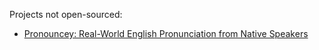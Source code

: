 Projects not open-sourced:
- [Pronouncey: Real-World English Pronunciation from Native Speakers](https://chromewebstore.google.com/detail/pronouncey-real-world-eng/kgjbnggfkdndfpcmngnfpikgjnhdaedn)

